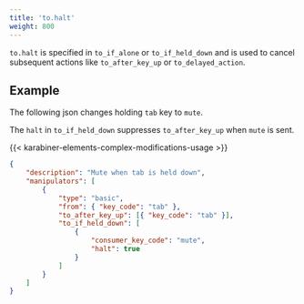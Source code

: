 ```yaml
---
title: 'to.halt'
weight: 800
---
```


`to.halt` is specified in `to_if_alone` or `to_if_held_down` and is used to cancel subsequent actions like `to_after_key_up` or `to_delayed_action`.

## Example

The following json changes holding `tab` key to `mute`.

The `halt` in `to_if_held_down` suppresses `to_after_key_up` when `mute` is sent.

{{< karabiner-elements-complex-modifications-usage >}}

```json
{
    "description": "Mute when tab is held down",
    "manipulators": [
        {
            "type": "basic",
            "from": { "key_code": "tab" },
            "to_after_key_up": [{ "key_code": "tab" }],
            "to_if_held_down": [
                {
                    "consumer_key_code": "mute",
                    "halt": true
                }
            ]
        }
    ]
}
```
